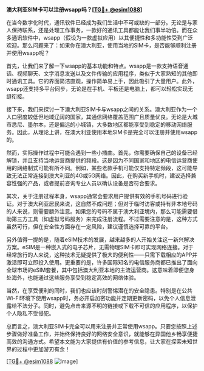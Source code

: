 **澳大利亚SIM卡可以注册wsapp吗？[[TG💪+ @esim1088](https://t.me/s/esim1088)]**

在当今数字化时代，通讯软件已经成为我们生活中不可或缺的一部分。无论是与家人保持联系，还是处理工作事务，一款好的通讯工具都能让我们事半功倍。而在众多通讯软件中，wsapp（假设为一款虚拟应用）以其便捷性和多功能性受到广泛欢迎。那么问题来了：如果你在澳大利亚，使用当地的SIM卡，是否能够顺利注册并使用wsapp呢？

首先，让我们来了解一下wsapp的基本功能和特点。wsapp是一款支持语音通话、视频聊天、文字消息发送以及文件传输的应用程序，类似于大家熟知的其他即时通讯工具。它的界面简洁直观，操作简单易上手，因此吸引了大量用户。此外，wsapp还支持多平台同步，无论是在手机、平板还是电脑上，都可以轻松实现无缝衔接。

接下来，我们来探讨一下澳大利亚SIM卡与wsapp之间的关系。澳大利亚作为一个人口密度较低但地域辽阔的国家，其通信网络覆盖范围广且质量优良。无论是大城市悉尼、墨尔本，还是偏远的小城镇，大多数地区都能享受到稳定的移动网络服务。因此，从理论上讲，在澳大利亚使用本地SIM卡是完全可以注册并使用wsapp的。

然而，实际操作过程中可能会遇到一些小插曲。首先，你需要确保自己的设备已经解锁，并且支持当地运营商提供的频段。这是因为不同国家和地区的电信运营商使用的网络制式可能有所不同。例如，某些老款手机可能仅支持特定频段，这可能导致无法正常连接到澳大利亚的4G或5G网络。因此，在购买新手机时，建议选择兼容性强的产品，或者提前咨询专业人员以确认设备是否符合要求。

其次，关于注册过程本身，wsapp通常会要求用户提供有效的手机号码进行验证。对于澳大利亚居民来说，这自然不成问题；但对于临时访客或持有非本地号码的人来说，则需要额外注意。如果您的号码不属于澳大利亚境内，那么可能需要借助第三方工具（如虚拟号码服务）来完成注册流程。不过需要注意的是，这种方式虽然可行，但在安全性方面存在一定风险，建议谨慎选择可靠的平台。

另外值得一提的是，随着eSIM技术的发展，越来越多的人开始关注这一新兴解决方案。eSIM是一种嵌入式的电子芯片，无需物理SIM卡即可实现网络连接。对于经常旅行的人来说，这种技术无疑提供了极大的便利性——只需下载相应的APP并激活即可立即投入使用。更重要的是，许多国际知名的电信服务商都已推出了面向全球市场的eSIM套餐，其中包括澳大利亚本地的主流运营商。这意味着即便您身处海外，也能通过这些服务享受到稳定高效的网络体验。

当然，在享受便利的同时，我们也应该时刻警惕潜在的安全隐患。特别是在公共Wi-Fi环境下使用wsapp时，务必开启加密功能并定期更新密码，以免个人信息泄露给不法分子。同时，避免点击来源不明的链接或下载不可信的应用程序，以保护个人隐私不受侵犯。

总而言之，澳大利亚SIM卡完全可以用来注册并正常使用wsapp。只要您按照上述步骤做好准备工作，并始终保持良好的网络安全意识，就能够在异国他乡畅享便捷高效的沟通方式。希望本文能为大家提供有价值的参考信息，让大家在探索未知世界的过程中更加游刃有余！

[[TG💪+ @esim1088](https://t.me/s/esim1088) ![Image](https://i.postimg.cc/4NQfJmqS/Snipaste-2025-05-13-00-14-12.png)]